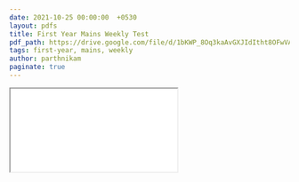 ```yaml
---
date: 2021-10-25 00:00:00  +0530
layout: pdfs
title: First Year Mains Weekly Test
pdf_path: https://drive.google.com/file/d/1bKWP_8Oq3kaAvGXJIdItht8OFwVAZ1Rj/view?usp=drive_link
tags: first-year, mains, weekly
author: parthnikam
paginate: true
---
```


<iframe class="embed-pdf" src="{{ page.pdf_path }}#toolbar=0" seamless="seamless" scrolling="no" style="overflow:hidden"></iframe>
